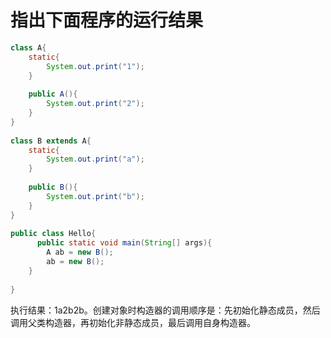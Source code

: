 # 指出下面程序的运行结果

```java
class A{  
    static{  
        System.out.print("1");  
    }  
  
    public A(){  
        System.out.print("2");  
    }  
}  
  
class B extends A{  
    static{  
        System.out.print("a");  
    }  
  
    public B(){  
        System.out.print("b");  
    }  
}  
  
public class Hello{  
      public static void main(String[] args){  
        A ab = new B();  
        ab = new B();  
    }  
  
}  
```
执行结果：1a2b2b。创建对象时构造器的调用顺序是：先初始化静态成员，然后调用父类构造器，再初始化非静态成员，最后调用自身构造器。 